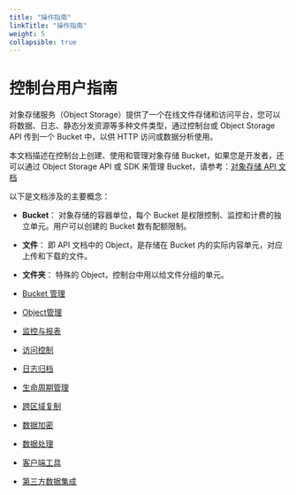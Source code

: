 ```yaml
---
title: "操作指南"
linkTitle: "操作指南"
weight: 5
collapsible: true
---
```


# 控制台用户指南

对象存储服务（Object Storage）提供了一个在线文件存储和访问平台，您可以将数据、日志、静态分发资源等多种文件类型，通过控制台或 Object Storage API 传到一个 Bucket 中，以供 HTTP 访问或数据分析使用。

本文档描述在控制台上创建、使用和管理对象存储 Bucket，如果您是开发者，还可以通过 Object Storage API 或 SDK 来管理 Bucket，请参考：[对象存储 API 文档](../api/overview/)

以下是文档涉及的主要概念：

- **Bucket**： 对象存储的容器单位，每个 Bucket 是权限控制、监控和计费的独立单元。用户可以创建的 Bucket 数有配额限制。
- **文件**： 即 API 文档中的 Object，是存储在 Bucket 内的实际内容单元，对应上传和下载的文件。
- **文件夹**： 特殊的 Object，控制台中用以给文件分组的单元。

- [Bucket 管理](bucket_manage/)
- [Object管理](object_manage/)
- [监控与报表](monitor/)
- [访问控制](access_control/)
- [日志归档](logging/)
- [生命周期管理](lifecycle/)
- [跨区域复制](replication/)
- [数据加密](encryption/)
- [数据处理](data_process/)
- [客户端工具](developer-tools/)
- [第三方数据集成](third_party_integration/)

